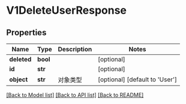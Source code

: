 # V1DeleteUserResponse

## Properties
Name | Type | Description | Notes
------------ | ------------- | ------------- | -------------
**deleted** | **bool** |  | [optional] 
**id** | **str** |  | [optional] 
**object** | **str** | 对象类型 | [optional] [default to 'User']

[[Back to Model list]](../README.md#documentation-for-models) [[Back to API list]](../README.md#documentation-for-api-endpoints) [[Back to README]](../README.md)


